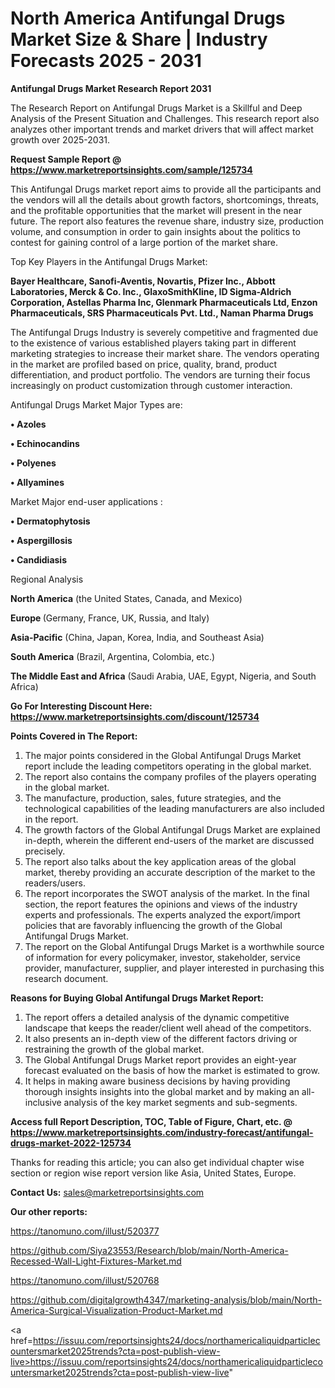 # North America Antifungal Drugs Market Size & Share | Industry Forecasts 2025 - 2031

<strong>Antifungal Drugs Market Research Report 2031</strong>

The Research Report on Antifungal Drugs Market is a Skillful and Deep Analysis of the Present Situation and Challenges. This research report also analyzes other important trends and market drivers that will affect market growth over 2025-2031.

<strong>Request Sample Report @ <a href=https://www.marketreportsinsights.com/sample/125734>https://www.marketreportsinsights.com/sample/125734</a></strong>

This Antifungal Drugs market report aims to provide all the participants and the vendors will all the details about growth factors, shortcomings, threats, and the profitable opportunities that the market will present in the near future. The report also features the revenue share, industry size, production volume, and consumption in order to gain insights about the politics to contest for gaining control of a large portion of the market share.

Top Key Players in the Antifungal Drugs Market:

<strong>Bayer Healthcare, Sanofi-Aventis, Novartis, Pfizer Inc., Abbott Laboratories, Merck & Co. Inc., GlaxoSmithKline, ID Sigma-Aldrich Corporation, Astellas Pharma Inc, Glenmark Pharmaceuticals Ltd, Enzon Pharmaceuticals, SRS Pharmaceuticals Pvt. Ltd., Naman Pharma Drugs</strong>

The Antifungal Drugs Industry is severely competitive and fragmented due to the existence of various established players taking part in different marketing strategies to increase their market share. The vendors operating in the market are profiled based on price, quality, brand, product differentiation, and product portfolio. The vendors are turning their focus increasingly on product customization through customer interaction.

Antifungal Drugs Market Major Types are:

<strong>• Azoles

• Echinocandins

• Polyenes

• Allyamines</strong>

Market Major end-user applications :

<strong>• Dermatophytosis

• Aspergillosis

• Candidiasis</strong>

Regional Analysis

</u><strong><b>North America</b></strong> (the United States, Canada, and Mexico)

<strong><b>Europe </b></strong>(Germany, France, UK, Russia, and Italy)

<strong><b>Asia-Pacific</b></strong> (China, Japan, Korea, India, and Southeast Asia)

<strong><b>South America</b></strong> (Brazil, Argentina, Colombia, etc.)

<strong><b>The Middle East and Africa</b></strong> (Saudi Arabia, UAE, Egypt, Nigeria, and South Africa)

<strong>Go For Interesting Discount Here: <a href=https://www.marketreportsinsights.com/discount/125734>https://www.marketreportsinsights.com/discount/125734</a></strong>

<strong>Points Covered in The Report:</strong>
<ol>
  <li>The major points considered in the Global Antifungal Drugs Market report include the leading competitors operating in the global market.</li>
  <li>The report also contains the company profiles of the players operating in the global market.</li>
  <li>The manufacture, production, sales, future strategies, and the technological capabilities of the leading manufacturers are also included in the report.</li>
  <li>The growth factors of the Global Antifungal Drugs Market are explained in-depth, wherein the different end-users of the market are discussed precisely.</li>
  <li>The report also talks about the key application areas of the global market, thereby providing an accurate description of the market to the readers/users.</li>
  <li>The report incorporates the SWOT analysis of the market. In the final section, the report features the opinions and views of the industry experts and professionals. The experts analyzed the export/import policies that are favorably influencing the growth of the Global Antifungal Drugs Market.</li>
  <li>The report on the Global Antifungal Drugs Market is a worthwhile source of information for every policymaker, investor, stakeholder, service provider, manufacturer, supplier, and player interested in purchasing this research document.</li>
</ol>
<strong>Reasons for Buying Global Antifungal Drugs Market Report:</strong>

<ol>
  <li>The report offers a detailed analysis of the dynamic competitive landscape that keeps the reader/client well ahead of the competitors.</li>
  <li>It also presents an in-depth view of the different factors driving or restraining the growth of the global market.</li>
  <li>The Global Antifungal Drugs Market report provides an eight-year forecast evaluated on the basis of how the market is estimated to grow.</li>
  <li>It helps in making aware business decisions by having providing thorough insights insights into the global market and by making an all-inclusive analysis of the key market segments and sub-segments.</li>
</ol>
<strong>Access full Report Description, TOC, Table of Figure, Chart, etc. @ <a href=https://www.marketreportsinsights.com/industry-forecast/antifungal-drugs-market-2022-125734>https://www.marketreportsinsights.com/industry-forecast/antifungal-drugs-market-2022-125734</a></strong>


Thanks for reading this article; you can also get individual chapter wise section or region wise report version like Asia, United States, Europe.

<strong>Contact Us:</strong>
sales@marketreportsinsights.com

<strong>Our other reports:</strong>

<a href=https://tanomuno.com/illust/520377>https://tanomuno.com/illust/520377</a>

<a href=https://github.com/Siya23553/Research/blob/main/North-America-Recessed-Wall-Light-Fixtures-Market.md>https://github.com/Siya23553/Research/blob/main/North-America-Recessed-Wall-Light-Fixtures-Market.md</a>

<a href=https://tanomuno.com/illust/520768>https://tanomuno.com/illust/520768</a>

<a href=https://github.com/digitalgrowth4347/marketing-analysis/blob/main/North-America-Surgical-Visualization-Product-Market.md>https://github.com/digitalgrowth4347/marketing-analysis/blob/main/North-America-Surgical-Visualization-Product-Market.md</a>

<a href=https://issuu.com/reportsinsights24/docs/northamericaliquidparticlecountersmarket2025trends?cta=post-publish-view-live>https://issuu.com/reportsinsights24/docs/northamericaliquidparticlecountersmarket2025trends?cta=post-publish-view-live</a>"
